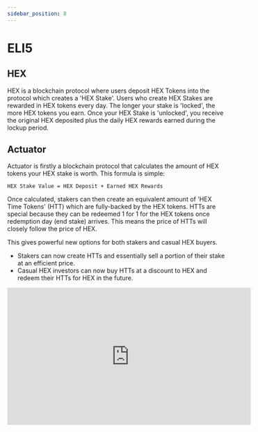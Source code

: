 ```yaml
---
sidebar_position: 8
---
```


#   ELI5

## HEX
HEX is a blockchain protocol where users deposit HEX Tokens into the protocol which creates a 'HEX Stake'. Users who create HEX Stakes are rewarded in HEX tokens every day. The longer your stake is 'locked', the more HEX tokens you earn. Once your HEX Stake is 'unlocked', you receive the original HEX deposited plus the daily HEX rewards earned during the lockup period.

## Actuator
Actuator is firstly a blockchain protocol that calculates the amount of HEX tokens your HEX stake is worth. This formula is simple: 

```HEX Stake Value = HEX Deposit + Earned HEX Rewards```

Once calculated, stakers can then create an equivalent amount of 'HEX Time Tokens' (HTT) which are fully-backed by the HEX tokens. HTTs are special because they can be redeemed 1 for 1 for the HEX tokens once redemption day (end stake) arrives. This means the price of HTTs will closely follow the price of HEX.

This gives powerful new options for both stakers and casual HEX buyers. 
- Stakers can now create HTTs and essentially sell a portion of their stake at an efficient price. 
- Casual HEX investors can now buy HTTs at a discount to HEX and redeem their HTTs for HEX in the future.

<iframe width="560" height="315" src="https://www.youtube.com/embed/3AAYDZUvmdg" frameborder="0" allow="accelerometer; autoplay; clipboard-write; encrypted-media; gyroscope; picture-in-picture" allowfullscreen></iframe>

